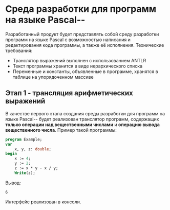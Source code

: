 # Среда разработки для программ на языке Pascal--
Разработанный продукт будет представлять собой среду разработки программ на языке Pascal с возможностью написания и редактирования кода программы, а также её исполнения.
Технические требования:
* Транслятор выражений выполнен с использованием ANTLR 
* Текст программы хранится в виде иерархического списка
* Переменные и константы, объявленные в программе, хранятся в таблице на упорядоченном массиве
## Этап 1 - трансляция арифметических выражений
В качестве первого этапа создания среды разработки для программ на языке Pascal-- будет реализован транслятор программ, содержащих **только операции над вещественными числами** и **операцию вывода вещественного числа**.
Пример такой программы:
```pascal
program Example;
var
    x, y, z: double;
begin
    x := 4;
    y := 2;
    z := x * y - x / y;
    Write(z);
```
Вывод:
```
6
```
Интерфейс реализован в консоли.
